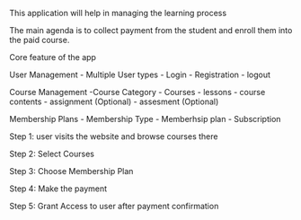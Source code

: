 This application will help in managing the learning process

The main agenda is to collect payment from the student and enroll them into the paid course.

Core feature of the app

User Management
    - Multiple User types
    - Login
    - Registration
    - logout

Course Management
    -Course Category
    - Courses
    - lessons
    - course contents
    - assignment (Optional)
    - assesment (Optional)


Membership Plans
    - Membership Type
    - Memberhsip plan
    - Subscription


Step 1:
    user visits the website and browse courses there

Step 2:
    Select Courses

Step 3:
    Choose Membership Plan

Step 4:
    Make the payment

Step 5:
    Grant Access to user after payment confirmation
